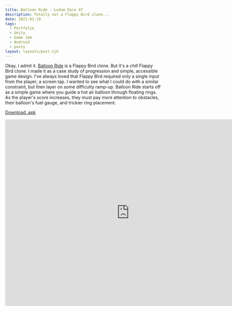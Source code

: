 ```yaml
---
title: Balloon Ride - Ludum Dare 47
description: Totally not a Flappy Bird clone...
date: 2021-01-19
tags:
  - Portfolio
  - Unity
  - Game Jam
  - Android
  - posts
layout: layouts/post.njk
---
```


<p>Okay, I admit it. <a href="https://jeplmr.itch.io/balloon-ride" target="blank">Balloon Ride</a> is a Flappy Bird clone. But it's a <i>chill</i> Flappy Bird clone. I made it as a case study of progression and simple, accessible game design. I've always loved that Flappy Bird required only a single input from the player; a screen tap. I wanted to see what I could do with a similar constraint, but then layer on some difficulty ramp-up. Balloon Ride starts off as a simple game where you guide a hot air balloon through floating rings. As the player's score increases, they must pay more attention to obstacles, their balloon's fuel gauge, and trickier ring placement.</p>

<a href="/files/BalloonRide.apk" class="button" download>Download .apk</a>

<div class="container">
<p style="text-align: center"><iframe width="800" height="600" src="https://www.youtube.com/embed/dR6DuoMGNeA" frameborder="0" allow="accelerometer; autoplay; clipboard-write; encrypted-media; gyroscope; picture-in-picture" allowfullscreen class="video"></iframe></p></div>